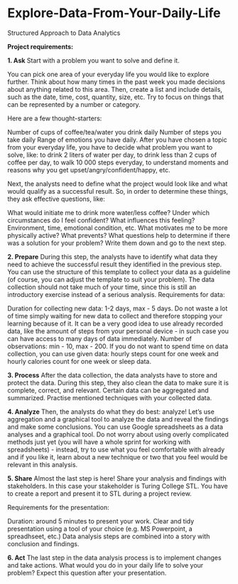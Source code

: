 # Explore-Data-From-Your-Daily-Life
Structured Approach to Data Analytics

**Project requirements:**

**1. Ask**
Start with a problem you want to solve and define it.

You can pick one area of your everyday life you would like to explore further. Think about how many times in the past week you made decisions about anything related to this area. Then, create a list and include details, such as the date, time, cost, quantity, size, etc. Try to focus on things that can be represented by a number or category.

Here are a few thought-starters:

Number of cups of coffee/tea/water you drink daily
Number of steps you take daily
Range of emotions you have daily.
After you have chosen a topic from your everyday life, you have to decide what problem you want to solve, like: to drink 2 liters of water per day, to drink less than 2 cups of coffee per day, to walk 10 000 steps everyday, to understand moments and reasons why you get upset/angry/confident/happy, etc.

Next, the analysts need to define what the project would look like and what would qualify as a successful result. So, in order to determine these things, they ask effective questions, like:

What would initiate me to drink more water/less coffee?
Under which circumstances do I feel confident? What influences this feeling? Environment, time, emotional condition, etc.
What motivates me to be more physically active? What prevents?
What questions help to determine if there was a solution for your problem? Write them down and go to the next step.

**2. Prepare**
During this step, the analysts have to identify what data they need to achieve the successful result they identified in the previous step. You can use the structure of this template to collect your data as a guideline (of course, you can adjust the template to suit your problem). The data collection should not take much of your time, since this is still an introductory exercise instead of a serious analysis. Requirements for data:

Duration for collecting new data: 1-2 days, max - 5 days. Do not waste a lot of time simply waiting for new data to collect and therefore stopping your learning because of it. It can be a very good idea to use already recorded data, like the amount of steps from your personal device - in such case you can have access to many days of data immediately.
Number of observations: min - 10, max - 200.
If you do not want to spend time on data collection, you can use given data: hourly steps count for one week and hourly calories count for one week or sleep data.

**3. Process**
After the data collection, the data analysts have to store and protect the data. During this step, they also clean the data to make sure it is complete, correct, and relevant. Certain data can be aggregated and summarized. Practise mentioned techniques with your collected data.

**4. Analyze**
Then, the analysts do what they do best: analyze! Let’s use aggregation and a graphical tool to analyze the data and reveal the findings and make some conclusions. You can use Google spreadsheets as a data analyses and a graphical tool. Do not worry about using overly complicated methods just yet (you will have a whole sprint for working with spreadsheets) - instead, try to use what you feel comfortable with already and if you like it, learn about a new technique or two that you feel would be relevant in this analysis.

**5. Share**
Almost the last step is here! Share your analysis and findings with stakeholders. In this case your stakeholder is Turing College STL. You have to create a report and present it to STL during a project review.

Requirements for the presentation:

Duration: around 5 minutes to present your work.
Clear and tidy presentation using a tool of your choice (e.g. MS Powerpoint, a spreadhseet, etc.)
Data analysis steps are combined into a story with conclusion and findings.

**6. Act**
The last step in the data analysis process is to implement changes and take actions. What would you do in your daily life to solve your problem? Expect this question after your presentation.
